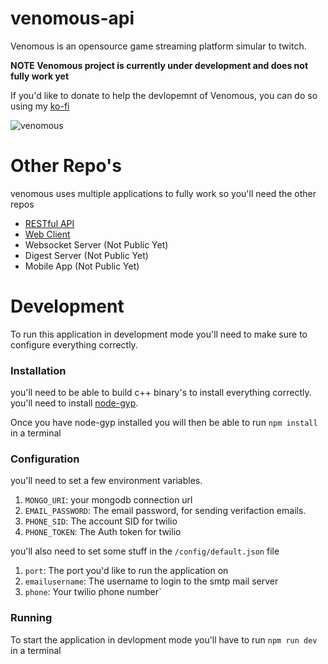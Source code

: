 # venomous-api

Venomous is an opensource game streaming platform simular to twitch.

**NOTE Venomous project is currently under development and does not fully work yet**

If you'd like to donate to help the devlopemnt of Venomous, you can do so using my [ko-fi](https://ko-fi.com/benzigeek)

![venomous](https://i.imgur.com/gV2kos7.jpg)

# Other Repo's

venomous uses multiple applications to fully work so you'll need the other repos

* [RESTful API](https://github.com/watch-venomous/venomous-api)
* [Web Client](https://github.com/watch-venomous/venomous-web)
* Websocket Server (Not Public Yet)
* Digest Server (Not Public Yet)
* Mobile App (Not Public Yet)

# Development

To run this application in development mode you'll need to make sure to configure everything correctly.

### Installation

you'll need to be able to build c++ binary's to install everything correctly. you'll need to install [node-gyp](https://github.com/nodejs/node-gyp).

Once you have node-gyp installed you will then be able to run `npm install` in a terminal

### Configuration

you'll need to set a few environment variables.

1. `MONGO_URI`: your mongodb connection url
2. `EMAIL_PASSWORD`: The email password, for sending verifaction emails.
3. `PHONE_SID`: The account SID for twilio
4. `PHONE_TOKEN`: The Auth token for twilio

you'll also need to set some stuff in the `/config/default.json` file

1. `port`: The port you'd like to run the application on
2. `emailusername`: The username to login to the smtp mail server
3. `phone`: Your twilio phone number`

### Running

To start the application in devlopment mode you'll have to run `npm run dev` in a terminal
